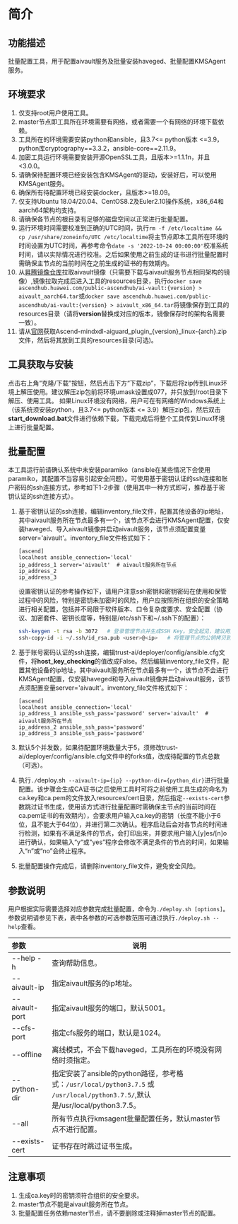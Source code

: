 # 简介
## 功能描述
批量配置工具，用于配置aivault服务及批量安装haveged、批量配置KMSAgent服务。
## 环境要求
1. 仅支持root用户使用工具。
2. master节点即工具所在环境需要有网络，或者需要一个有网络的环境下载依赖。
3. 工具所在的环境需要安装python和ansible，且3.7<= python版本 <=3.9，python库cryptography==3.3.2，ansible-core==2.11.9。
4. 加密工具运行环境需要安装开源OpenSSL工具，且版本>=1.1.1n，并且<3.0.0。
5. 请确保待配置环境已经安装包含KMSAgent的驱动，安装好后，可以使用KMSAgent服务。
6. 确保所有待配置环境已经安装docker，且版本>=18.09。
7. 仅支持Ubuntu 18.04/20.04、CentOS8.2及Euler2.10操作系统，x86_64和aarch64架构均支持。
8. 请确保各节点的根目录有足够的磁盘空间以正常进行批量配置。
9. 运行环境时间需要校准到正确的UTC时间，执行`rm -f /etc/localtime && cp /usr/share/zoneinfo/UTC /etc/localtime`将主节点即本工具所在环境的时间设置为UTC时间，再参考命令`date -s '2022-10-24 00:00:00'`校准系统时间，请以实际情况进行校准。之后如果使用之前生成的证书进行批量配置时需确保主节点的当前时间在之前生成的证书的有效期内。
10. 从[昇腾镜像仓库](https://ascendhub.huawei.com/#/detail/ai-vault)拉取aivault镜像（只需要下载与aivault服务节点相同架构的镜像）,镜像拉取完成后进入工具的resources目录，执行`docker save ascendhub.huawei.com/public-ascendhub/ai-vault:{version} > aivault_aarch64.tar`或`docker save ascendhub.huawei.com/public-ascendhub/ai-vault:{version} > aivault_x86_64.tar`将镜像保存到工具的resources目录（请将**version**替换成对应的版本，镜像保存时的架构名需要一致）。
11. 请从[官网](https://gitee.com/ascend/trust-ai/releases)获取Ascend-mindxdl-aiguard_plugin_{version}_linux-{arch}.zip文件，然后将其放到工具的resources目录(可选)。

## 工具获取与安装
点击右上角“克隆/下载”按钮，然后点击下方“下载zip”，下载后将zip传到Linux环境上解压使用。建议解压zip包前将环境umask设置成077，并只放到/root目录下解压、使用工具。
如果Linux环境没有网络，用户可在有网络的Windows系统上（该系统须安装python，且3.7<= python版本 <= 3.9）解压zip包，然后双击**start_download.bat**文件进行依赖下载，下载完成后将整个工具传到Linux环境上进行批量配置。
## 批量配置
本工具运行前请确认系统中未安装paramiko（ansible在某些情况下会使用paramiko，其配置不当容易引起安全问题）。可使用基于密钥认证的ssh连接和账户密码的ssh连接方式，参考如下1-2步骤（使用其中一种方式即可，推荐基于密钥认证的ssh连接方式）。
1. 基于密钥认证的ssh连接，编辑inventory_file文件，配置其他设备的ip地址，其中aivault服务所在节点最多有一个，该节点不会进行KMSAgent配置，仅安装haveged、导入aivault镜像并启动aivault服务，该节点须配置变量server='aivault'。inventory_file文件格式如下：

   ```
   [ascend]
   localhost ansible_connection='local'
   ip_address_1 server='aivault'  # aivault服务所在节点
   ip_address_2
   ip_address_3
   ```

   设置密钥认证的参考操作如下，请用户注意ssh密钥和密钥密码在使用和保管过程中的风险，特别是密钥未加密时的风险，用户应按照所在组织的安全策略进行相关配置，包括并不局限于软件版本、口令复杂度要求、安全配置（协议、加密套件、密钥长度等，特别是/etc/ssh下和~/.ssh下的配置）：
   ```bash
   ssh-keygen -t rsa -b 3072   # 登录管理节点并生成SSH Key。安全起见，建议用户到"Enter passphrase"步骤时输入密钥密码，且符合密码复杂度要求。建议执行这条命令前先将umask设置为0077，执行完后再恢复原来umask值。
   ssh-copy-id -i ~/.ssh/id_rsa.pub <user>@<ip>   # 将管理节点的公钥拷贝到所有节点的机器上，<user>@<ip>替换成要拷贝到的对应节点的账户和ip。
   ```

2. 基于账号密码认证的ssh连接，编辑trust-ai/deployer/config/ansible.cfg文件，将**host_key_checking**的值改成False。然后编辑inventory_file文件，配置其他设备的ip地址，其中aivault服务所在节点最多有一个，该节点不会进行KMSAgent配置，仅安装haveged和导入aivault镜像并启动aivault服务，该节点须配置变量server='aivault'。inventory_file文件格式如下：

   ```
   [ascend]
   localhost ansible_connection='local'
   ip_address_1 ansible_ssh_pass='password' server='aivault'  # aivault服务所在节点
   ip_address_2 ansible_ssh_pass='password'
   ip_address_3 ansible_ssh_pass='password'
   ```

3. 默认5个并发数，如果待配置环境数量大于5，须修改trust-ai/deployer/config/ansible.cfg文件中的forks值，改成待配置的节点总数（可选）。
4. 执行`./`deploy.sh` --aivault-ip={ip} --python-dir={python_dir}`进行批量配置。该步骤会生成CA证书(之后使用工具时可将之前使用工具生成的命名为ca.key和ca.pem的文件放入resources/cert目录，然后指定`--exists-cert`参数跳过证书生成，使用该方式进行批量配置时需确保主节点的当前时间在ca.pem证书的有效期内），会要求用户输入ca.key的密钥（长度不能小于6位，且不能大于64位），并进行第二次确认。程序启动后会对各节点的时间进行检测，如果有不满足条件的节点，会打印出来，并要求用户输入[y]es/[n]o进行确认，如果输入“y“或"yes”程序会修改不满足条件的节点的时间，如果输入“n”或“no”会终止程序。
5. 批量配置操作完成后，请删除inventory_file文件，避免安全风险。

## 参数说明

用户根据实际需要选择对应参数完成批量配置，命令为`./deploy.sh [options]`。
参数说明请参见下表，表中各参数的可选参数范围可通过执行`./deploy.sh --help`查看。

| 参数           | 说明                                                                                                                          |
| :------------- | ----------------------------------------------------------------------------------------------------------------------------- |
| --help  -h     | 查询帮助信息。                                                                                                                |
| --aivault-ip   | 指定aivault服务的ip地址。                                                                                                     |
| --aivault-port | 指定aivault服务的端口，默认5001。                                                                                             |
| --cfs-port     | 指定cfs服务的端口，默认是1024。                                                                                               |
| --offline      | 离线模式，不会下载haveged，工具所在的环境没有网络时须指定。                                                              |
| --python-dir   | 指定安装了ansible的python路径，参考格式：`/usr/local/python3.7.5` 或 `/usr/local/python3.7.5/`,默认是/usr/local/python3.7.5。 |
| --all          | 所有节点执行kmsagent批量配置任务，默认master节点不进行配置。                                                                   |
| --exists-cert | 证书存在时跳过证书生成。                                                                                                      |

## 注意事项
1. 生成ca.key时的密钥须符合组织的安全要求。
2. master节点不能是aivault服务所在节点。
3. 批量配置任务依赖master节点，请不要删除或注释掉master节点的配置。

